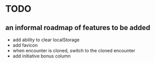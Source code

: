 # TODO
## an informal roadmap of features to be added
* add ability to clear localStorage
* add favicon
* when encounter is cloned, switch to the cloned encounter
* add initiative bonus column

